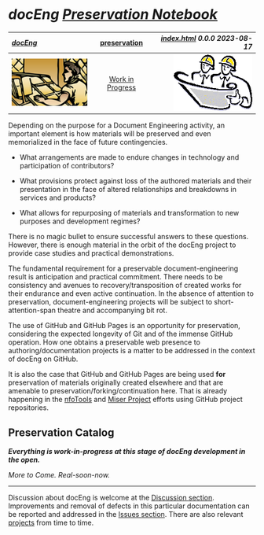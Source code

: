 <!-- index.md 0.0.0                 UTF-8                          2023-08-17
     ----1----|----2----|----3----|----4----|----5----|----6----|----7----|--*

                       DOCENG PRESERVATION NOTEBOOK
     -->

# ***docEng** [Preservation Notebook](.)*

| ***[docEng](../)*** | [preservation](.) | ***[index.html](index.html) 0.0.0 2023-08-17*** |
| :--                |       :-:          | --: |
| ![docEng](../images/DocEng-2022-10-14-0751-LogoSmall.png) | [Work in Progress](preservation.txt) | ![Hard Hat Area](../images/hardhat-logo.gif) |

Depending on the purpose for a Document Engineering activity, an important
element is how materials will be preserved and even memorialized in the face
of future contingencies.

* What arrangements are made to endure changes in
technology and participation of contributors?

* What provisions protect against
loss of the authored materials and their presentation in the face of altered
relationships and breakdowns in services and products?

* What allows for
repurposing of materials and transformation to new purposes and development
regimes?

There is no magic bullet to ensure successful answers to these questions.
However, there is enough material in the orbit of the docEng project to
provide case studies and practical demonstrations.

The fundamental requirement for a preservable document-engineering result is
anticipation and practical commitment.  There needs to be consistency and
avenues to recovery/transposition of created works for their endurance and
even active continuation.  In the absence of attention to preservation,
document-engineering projects will be subject to
short-attention-span theatre and accompanying bit rot.

The use of GitHub and GitHub Pages is an opportunity for preservation,
considering the expected longevity of Git and of the immense GitHub operation.
How one obtains a preservable web presence to authoring/documentation
projects is a matter to be addressed in the context of docEng on GitHub.

It is also the case that GitHub and GitHub Pages are being used **for**
preservation of materials originally created elsewhere and that are amenable
to preservation/forking/continuation here.  That is already happening in the
[nfoTools](https://orcmid.github.io/nfoTools) and
[Miser Project](https://orcmid.github.io/miser) efforts using GitHub project
repositories.

## Preservation Catalog

***Everything is work-in-progress at this stage of docEng development in the
open.***

*More to Come.  Real-soon-now.*

----

Discussion about docEng is welcome at the
[Discussion section](https://github.com/orcmid/docEng/discussions).
Improvements and removal of defects in this particular documentation can be
reported and addressed in the
[Issues section](https://github.com/orcmid/docEng/issues).  There are also
relevant [projects](https://github.com/orcmid/docEng/projects?type=classic)
from time to time.

<!-- ----1----|----2----|----3----|----4----|----5----|----6----|----7----|--*

     0.0.0 2023-08-17T15:13Z Placeholder derived from nfoTools/docs/tools/
           index.md 0.0.21 as boilerplate

           *** end of docEng/docs/preservation/index.md ***
     -->
